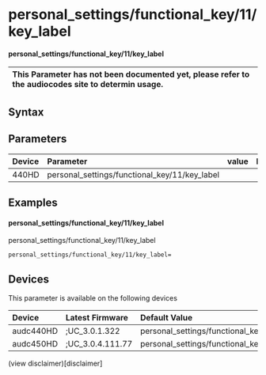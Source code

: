 ﻿---
description: personal_settings/functional_key/11/key_label
search: false
---

# personal_settings/functional_key/11/key_label

#### personal_settings/functional_key/11/key_label


| This Parameter has not been documented yet, please refer to the audiocodes site to determin usage.  | 
| :--- |

## Syntax

## Parameters
|Device|Parameter|value|Description|
|:---|:---|:---|:---|
| 440HD | personal_settings/functional_key/11/key_label |  |  |

## Examples
#### personal_settings/functional_key/11/key_label

personal_settings/functional_key/11/key_label

```
personal_settings/functional_key/11/key_label=
```

## Devices
This parameter is available on the following devices

| Device | Latest Firmware | Default Value |
|:---|:---|:---|
| audc440HD | ;UC_3.0.1.322 | personal_settings/functional_key/11/key_label= 
| audc450HD | ;UC_3.0.4.111.77 | personal_settings/functional_key/11/key_label= 

(view disclaimer)[disclaimer]

